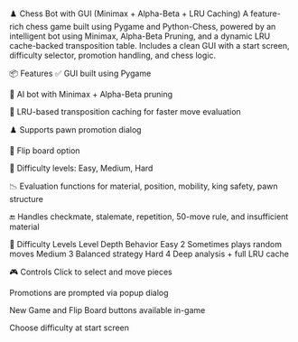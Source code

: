 ♟️ Chess Bot with GUI (Minimax + Alpha-Beta + LRU Caching)
A feature-rich chess game built using Pygame and Python-Chess, powered by an intelligent bot using Minimax, Alpha-Beta Pruning, and a dynamic LRU cache-backed transposition table. Includes a clean GUI with a start screen, difficulty selector, promotion handling, and chess logic.

📦 Features
✅ GUI built using Pygame

🤖 AI bot with Minimax + Alpha-Beta pruning

💾 LRU-based transposition caching for faster move evaluation

♟️ Supports pawn promotion dialog

🔄 Flip board option

🧠 Difficulty levels: Easy, Medium, Hard

📉 Evaluation functions for material, position, mobility, king safety, pawn structure

🔚 Handles checkmate, stalemate, repetition, 50-move rule, and insufficient material

🧠 Difficulty Levels
Level	Depth	Behavior
Easy	2	Sometimes plays random moves
Medium	3	Balanced strategy
Hard	4	Deep analysis + full LRU cache

🎮 Controls
Click to select and move pieces

Promotions are prompted via popup dialog

New Game and Flip Board buttons available in-game

Choose difficulty at start screen

